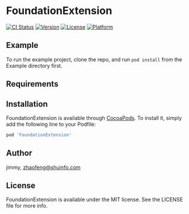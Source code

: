 # FoundationExtension

[![CI Status](https://img.shields.io/travis/jimmy/FoundationExtension.svg?style=flat)](https://travis-ci.org/jimmy/FoundationExtension)
[![Version](https://img.shields.io/cocoapods/v/FoundationExtension.svg?style=flat)](https://cocoapods.org/pods/FoundationExtension)
[![License](https://img.shields.io/cocoapods/l/FoundationExtension.svg?style=flat)](https://cocoapods.org/pods/FoundationExtension)
[![Platform](https://img.shields.io/cocoapods/p/FoundationExtension.svg?style=flat)](https://cocoapods.org/pods/FoundationExtension)

## Example

To run the example project, clone the repo, and run `pod install` from the Example directory first.

## Requirements

## Installation

FoundationExtension is available through [CocoaPods](https://cocoapods.org). To install
it, simply add the following line to your Podfile:

```ruby
pod 'FoundationExtension'
```

## Author

jimmy, zhaofeng@shuinfo.com

## License

FoundationExtension is available under the MIT license. See the LICENSE file for more info.
